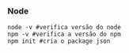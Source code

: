 ### Node

```
node -v #verifica versão do node
npm -v #verifica a versão do npm
npm init #cria o package json

``` 
